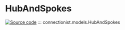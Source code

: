 # HubAndSpokes

[![Source code](https://img.shields.io/badge/Source-Github-4051b5)](https://github.com/JasonLo/connectionist/blob/main/connectionist/models.py)
::: connectionist.models.HubAndSpokes
